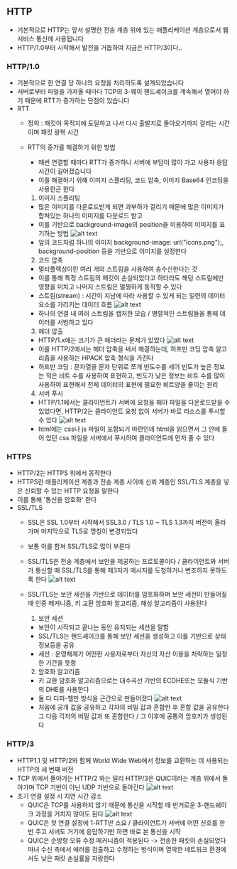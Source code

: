 ## HTTP

- 기본적으로 HTTP는 앞서 설명한 전송 계층 위에 있는 애플리케이션 계층으로서 웹 서비스 통신에 사용됩니다
- HTTP/1.0부터 시작해서 발전을 거듭하여 지금은 HTTP/3이다..


### HTTP/1.0

- 기본적으로 한 연결 당 하나의 요청을 처리하도록 설계되었습니다
- 서버로부터 파일을 가져올 때마다 TCP의 3-웨이 핸드셰이크를 계속해서 열어야 하기 때문에 RTT가 증가하는 단점이 있습니다
- RTT
    - 정의 : 패킷이 목적지에 도달하고 나서 다시 출발지로 돌아오기까지 걸리는 시간이며 패킷 왕복 시간
    - RTT의 증가를 해결하기 위한 방법
        - 매번 연결할 때마다 RTT가 증가하니 서버에 부담이 많이 가고 사용자 응답 시간이 길어졌습니다
        - 이를 해결하기 위해 이미지 스플리팅, 코드 압축, 이미지 Base64 인코딩을 사용한곤 한다

        1. 이미지 스플리팅

        - 많은 이미지를 다운로드받게 되면 과부하가 걸리기 때문에 많은 이미지가 합쳐있는 하나의 이미지를 다운로드 받고
        - 이를 기반으로 background-image의 position을 이용하여 이미지를 표기하는 방법
        ![alt text](image.png)
        - 앞의 코드처럼 하나의 이미지 background-image: url("icons.png");, background-position 등을 기반으로 이미지를 설정한다

        2. 코드 압축

        - 멀티플렉싱이란 여러 개의 스트림을 사용하여 송수신한다는 것
        - 이를 통해 특정 스트림의 패킷이 손실되었다고 하더라도 해덩 스트림에만 영향을 미치고 나머지 스트림은 멀쩡하게 동작할 수 있다
        - 스트림(stream) : 시간이 지남에 따라 사용할 수 있게 되는 일련의 데이터 요소를 가리키는 데이터 흐름
        ![alt text](image-1.png)
        - 하나의 연결 내 여러 스트림을 캡처한 모습 / 병렬적인 스트림들을 통해 데이터를 서빙하고 있다

        3. 헤더 압출

        - HTTP/1.x에는 크기가 큰 헤더라는 문제가 있었다
        ![alt text](image-2.png)
        - 이를 HTTP/2에서는 헤더 압축을 써서 해결하는데, 허프만 코딩 압축 알고리즘을 사용하는 HPACK 압축 형식을 가진다
        - 허프만 코딩 : 문자열을 문자 단위로 쪼개 빈도수를 세어 빈도가 높은 정보는 적은 비트 수를 사용하여 표현하고, 빈도가 낮은 정보는 비트 수를 많이 사용하여 표현해서 전체 데이터의 표현에 필요한 비트양을 줄이는 원리

        4. 서버 푸시

        - HTTP/1.1에서는 클라이언트가 서버에 요청을 해야 파일을 다운로드받을 수 있었다면, HTTP/2는 클라이언트 요청 없이 서버가 바로 리소스를 푸시할 수 있다
        ![alt text](image-3.png)
        - html에는 css나 js 파일이 포함되기 마련인데 html을 읽으면서 그 안에 들어 있던 css 파일을 서버에서 푸시하여 클라이언트에 먼저 줄 수 있다

### HTTPS

- HTTP/2는 HTTPS 위에서 동작한다
- HTTPS란 애플리케이션 계층과 전송 계층 사이에 신뢰 계층인 SSL/TLS 계층을 넣은 신뢰할 수 있는 HTTP 요청을 말한다
- 이를 통해 '통신을 암호화' 한다
- SSL/TLS
    - SSL은 SSL 1.0부터 시작해서 SSL3.0 / TLS 1.0 ~ TLS 1.3까지 버전이 올라가며 마지막으로 TLS로 명칭이 변경되었다
    - 보통 이를 합쳐 SSL/TLS로 많이 부른다
    - SSL/TLS은 전송 계층에서 보안을 제공하는 프로토콜이다 / 클라이언트와 서버가 통신할 때 SSL/TLS를 통해 제3자가 메시지를 도청하거나 변조하지 못하도록 한다
    ![alt text](image-4.png)
    - SSL/TLS는 보안 세션을 기반으로 데이터를 암호화하며 보안 세션이 만들어질 때 인증 메커니즘, 키 교환 암호화 알고리즘, 해싱 알고리즘이 사용된다
        1. 보안 세션

        - 보안이 시작되고 끝나는 동안 유지되는 세션을 말함
        - SSL/TLS는 핸드셰이크를 통해 보안 세션을 생성하고 이를 기반으로 상태 정보등을 공유
        - 세션 : 운영체제가 어떤한 사용자로부터 자신의 자산 이용을 처락하는 일정한 기간을 뜻함

        2. 암호화 알고리즘

        - 키 교환 암호화 알고리즘으로는 대수곡선 기반의 ECDHE또는 모듈식 기반의 DHE를 사용한다
        - 둘 다 디피-헬만 방식을 근간으로 만들어졌다
        ![alt text](image-5.png)
        - 처음에 공개 값을 공유하고 각자의 비밀 값과 혼합한 후 혼합 값을 공유한다 그 다음 각자의 비밀 값과 또 혼합한다 / 그 이후에 공통의 암호키가 생성된다


### HTTP/3

- HTTP1.1 및 HTTP/2와 함께 World Wide Web에서 정보를 교환하는 데 사용되는 HTTP의 세 번째 버전
- TCP 위에서 돌아가는 HTTP/2 와는 달리 HTTP/3은 QUIC이라는 계층 위에서 돌아가며 TCP 기반이 아닌 UDP 기반으로 돌아간다
![alt text](image-6.png)
- 초기 연결 설정 시 지연 시간 감소
    - QUIC은 TCP를 사용하지 않기 때문에 통신을 시작할 때 번거로운 3-핸드쉐이크 과정을 거치지 않아도 된다
    ![alt text](image-7.png)
    - QUIC은 첫 연결 설정에 1-RTT만 소요 / 클라이언트가 서버에 어떤 신호를 한 번 주고 서버도 거기에 응답하기만 하면 바로 본 통신을 시작
    - QUIC은 순방향 오류 수정 메커니즘이 적용된다 -> 전송한 패킷이 손실되었다마녀 수신 측에서 에러를 검출하고 수정하는 방식이며 열악한 네트워크 환경에서도 낮은 패킷 손실률을 자랑한다
